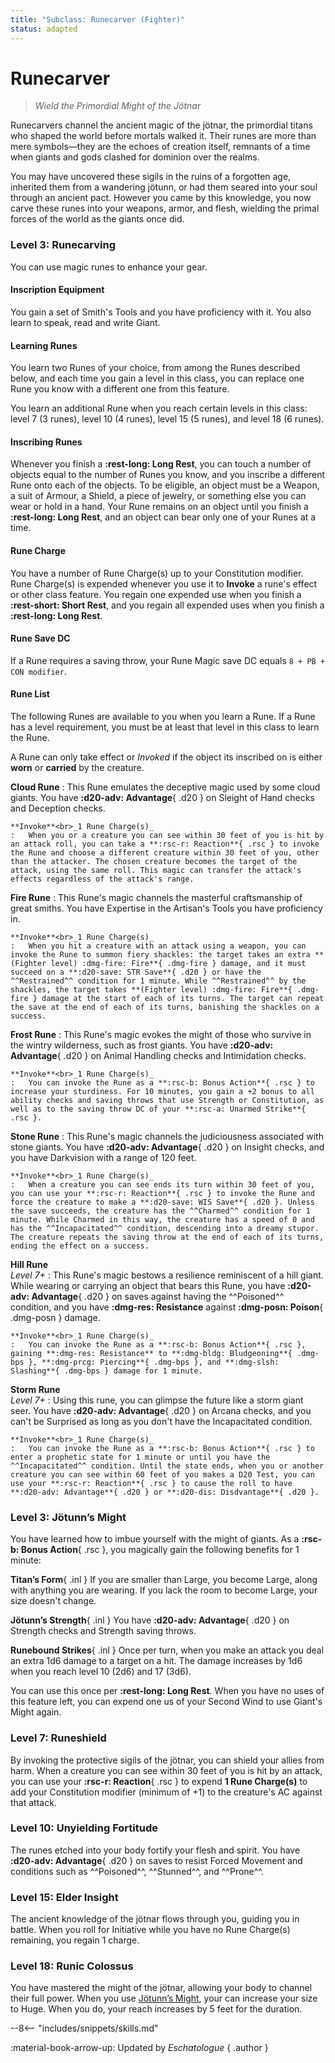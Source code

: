 ```yaml
---
title: "Subclass: Runecarver (Fighter)"
status: adapted
---
```


<p style="display:none">
Channel the Runic Magic of Giants
</p>

# Runecarver

> *Wield the Primordial Might of the Jötnar*

Runecarvers channel the ancient magic of the jötnar, the primordial titans who shaped the world before mortals walked it. Their runes are more than mere symbols—they are the echoes of creation itself, remnants of a time when giants and gods clashed for dominion over the realms.

You may have uncovered these sigils in the ruins of a forgotten age, inherited them from a wandering jötunn, or had them seared into your soul through an ancient pact. However you came by this knowledge, you now carve these runes into your weapons, armor, and flesh, wielding the primal forces of the world as the giants once did.

### Level 3: Runecarving

You can use magic runes to enhance your gear.

#### Inscription Equipment

You gain a set of Smith's Tools and you have proficiency with it. You also learn to speak, read and write Giant. 

#### Learning Runes

You learn two Runes of your choice, from among the Runes described below, and each time you gain a level in this class, you can replace one Rune you know with a different one from this feature. 

You learn an additional Rune when you reach certain levels in this class: level 7 (3 runes), level 10 (4 runes), level 15 (5 runes), and level 18 (6 runes).

#### Inscribing Runes

Whenever you finish a **:rest-long: Long Rest**, you can touch a number of objects equal to the number of Runes you know, and you inscribe a different Rune onto each of the objects. To be eligible, an object must be a Weapon, a suit of Armour, a Shield, a piece of jewelry, or something else you can wear or hold in a hand. Your Rune remains on an object until you finish a **:rest-long: Long Rest**, and an object can bear only one of your Runes at a time.

#### Rune Charge

You have a number of Rune Charge(s) up to your Constitution modifier. Rune Charge(s) is expended whenever you use it to **Invoke** a rune's effect or other class feature. You regain one expended use when you finish a **:rest-short: Short Rest**, and you regain all expended uses when you finish a **:rest-long: Long Rest**. 

#### Rune Save DC

If a Rune requires a saving throw, your Rune Magic save DC equals `8 + PB + CON modifier`.

#### Rune List

The following Runes are available to you when you learn a Rune. If a Rune has a level requirement, you must be at least that level in this class to learn the Rune.

A Rune can only take effect or *Invoked* if the object its inscribed on is either **worn** or **carried** by the creature.

**Cloud Rune**
:   This Rune emulates the deceptive magic used by some cloud giants. You have **:d20-adv: Advantage**{ .d20 } on Sleight of Hand checks and Deception checks.

    **Invoke**<br>_1 Rune Charge(s)_
    :   When you or a creature you can see within 30 feet of you is hit by an attack roll, you can take a **:rsc-r: Reaction**{ .rsc } to invoke the Rune and choose a different creature within 30 feet of you, other than the attacker. The chosen creature becomes the target of the attack, using the same roll. This magic can transfer the attack's effects regardless of the attack's range.

**Fire Rune**
:   This Rune's magic channels the masterful craftsmanship of great smiths. You have Expertise in the Artisan's Tools you have proficiency in.

    **Invoke**<br>_1 Rune Charge(s)_
    :   When you hit a creature with an attack using a weapon, you can invoke the Rune to summon fiery shackles: the target takes an extra **(Fighter level) :dmg-fire: Fire**{ .dmg-fire } damage, and it must succeed on a **:d20-save: STR Save**{ .d20 } or have the ^^Restrained^^ condition for 1 minute. While ^^Restrained^^ by the shackles, the target takes **(Fighter level) :dmg-fire: Fire**{ .dmg-fire } damage at the start of each of its turns. The target can repeat the save at the end of each of its turns, banishing the shackles on a success.

**Frost Rune**
:   This Rune's magic evokes the might of those who survive in the wintry wilderness, such as frost giants. You have **:d20-adv: Advantage**{ .d20 } on Animal Handling checks and Intimidation checks.
    
    **Invoke**<br>_1 Rune Charge(s)_
    :   You can invoke the Rune as a **:rsc-b: Bonus Action**{ .rsc } to increase your sturdiness. For 10 minutes, you gain a +2 bonus to all ability checks and saving throws that use Strength or Constitution, as well as to the saving throw DC of your **:rsc-a: Unarmed Strike**{ .rsc }.

**Stone Rune**
:   This Rune's magic channels the judiciousness associated with stone giants. You have **:d20-adv: Advantage**{ .d20 } on Insight checks, and you have Darkvision with a range of 120 feet.
    
    **Invoke**<br>_1 Rune Charge(s)_
    :   When a creature you can see ends its turn within 30 feet of you, you can use your **:rsc-r: Reaction**{ .rsc } to invoke the Rune and force the creature to make a **:d20-save: WIS Save**{ .d20 }. Unless the save succeeds, the creature has the ^^Charmed^^ condition for 1 minute. While Charmed in this way, the creature has a speed of 0 and has the ^^Incapacitated^^ condition, descending into a dreamy stupor. The creature repeats the saving throw at the end of each of its turns, ending the effect on a success.

**Hill Rune** <br>_Level 7+_
:    This Rune's magic bestows a resilience reminiscent of a hill giant. While wearing or carrying an object that bears this Rune, you have **:d20-adv: Advantage**{ .d20 } on saves against having the ^^Poisoned^^ condition, and you have **:dmg-res: Resistance** against **:dmg-posn: Poison**{ .dmg-posn } damage.

    **Invoke**<br>_1 Rune Charge(s)_
    :   You can invoke the Rune as a **:rsc-b: Bonus Action**{ .rsc }, gaining **:dmg-res: Resistance** to **:dmg-bldg: Bludgeoning**{ .dmg-bps }, **:dmg-prcg: Piercing**{ .dmg-bps }, and **:dmg-slsh: Slashing**{ .dmg-bps } damage for 1 minute.

**Storm Rune** <br>_Level 7+_
:   Using this rune, you can glimpse the future like a storm giant seer. You have **:d20-adv: Advantage**{ .d20 } on Arcana checks, and you can't be Surprised as long as you don't have the Incapacitated condition.

    **Invoke**<br>_1 Rune Charge(s)_
    :   You can invoke the Rune as a **:rsc-b: Bonus Action**{ .rsc } to enter a prophetic state for 1 minute or until you have the ^^Incapacitated^^ condition. Until the state ends, when you or another creature you can see within 60 feet of you makes a D20 Test, you can use your **:rsc-r: Reaction**{ .rsc } to cause the roll to have **:d20-adv: Advantage**{ .d20 } or **:d20-dis: Disdvantage**{ .d20 }.

### Level 3: Jötunn’s Might

You have learned how to imbue yourself with the might of giants. As a **:rsc-b: Bonus Action**{ .rsc }, you magically gain the following benefits for 1 minute:

**Titan’s Form**{ .inl } If you are smaller than Large, you become Large, along with anything you are wearing. If you lack the room to become Large, your size doesn't change.

**Jötunn’s Strength**{ .inl } You have **:d20-adv: Advantage**{ .d20 } on Strength checks and Strength saving throws.

**Runebound Strikes**{ .inl } Once per turn, when you make an attack you deal an extra 1d6 damage to a target on a hit. The damage increases by 1d6 when you reach level 10 (2d6) and 17 (3d6).

You can use this once per **:rest-long: Long Rest**. When you have no uses of this feature left, you can expend one us of your Second Wind to use Giant's Might again.

### Level 7: Runeshield

By invoking the protective sigils of the jötnar, you can shield your allies from harm. When a creature you can see within 30 feet of you is hit by an attack, you can use your **:rsc-r: Reaction**{ .rsc } to expend **1 Rune Charge(s)** to add your Constitution modifier (minimum of +1) to the creature's AC against that attack.

### Level 10: Unyielding Fortitude

The runes etched into your body fortify your flesh and spirit. You have **:d20-adv: Advantage**{ .d20 } on saves to resist Forced Movement and conditions such as ^^Poisoned^^, ^^Stunned^^, and ^^Prone^^.

### Level 15: Elder Insight

The ancient knowledge of the jötnar flows through you, guiding you in battle. When you roll for Initiative while you have no Rune Charge(s) remaining, you regain 1 charge.

### Level 18: Runic Colossus

You have mastered the might of the jötnar, allowing your body to channel their full power. When you use [Jötunn’s Might](#level-3-jötunns-might), your can increase your size to Huge. When you do, your reach increases by 5 feet for the duration.

--8<-- "includes/snippets/skills.md"

:material-book-arrow-up: Updated by *Eschatologue*
{ .author }